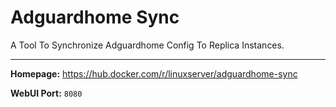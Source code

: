 # Adguardhome Sync

A Tool To Synchronize Adguardhome Config To Replica Instances.

---

**Homepage:** https://hub.docker.com/r/linuxserver/adguardhome-sync

**WebUI Port:** `8080`
